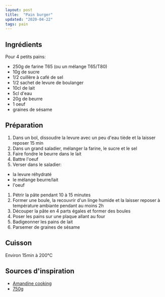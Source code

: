 ```yaml
---
layout: post
title:  "Pain burger"
updated: "2020-04-22"
tags: pain
---
```


## Ingrédients

Pour 4 petits pains:

* 250g de farine T65 (ou un mélange T65/T80)
* 10g de sucre
* 1/2 cuillère à café de sel
* 1/2 sachet de levure de boulanger
* 10cl de lait
* 5cl d'eau
* 20g de beurre
* 1 oeuf
* graines de sésame

## Préparation

1. Dans un bol, dissoudre la levure avec un peu d'eau tiède et la laisser
reposer 15 min
1. Dans un grand saladier, mélanger la farine, le sucre et le sel
1. Faire fondre le beurre dans le lait
1. Battre l'oeuf
1. Verser dans le saladier:
  * la levure réhydraté
  * le mélange beurre/lait
  * l'oeuf
1. Pétrir la pâte pendant 10 à 15 minutes
1. Former une boule, la recouvrir d'un linge humide et la laisser reposer à
température ambiante pendant au moins 2h
1. Découper la pâte en 4 parts égales et former des boules
1. Poser les pains sur une plaque allant au four
1. Badigeonner les pains de lait
1. Parsemer de graines de sésame

## Cuisson

Environ 15min à 200°C

## Sources d'inspiration

* [Amandine cooking](http://www.amandinecooking.com/2014/02/pain-burger-maison.html)
* [750g](https://www.750g.com/pain-burger-maison-r77340.htm)
